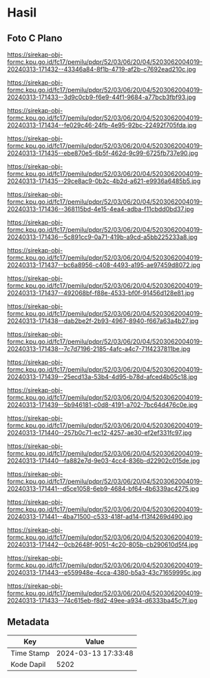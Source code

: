# Hasil

## Foto C Plano

https://sirekap-obj-formc.kpu.go.id/fc17/pemilu/pdpr/52/03/06/20/04/5203062004019-20240313-171432--43346a84-8f1b-4719-af2b-c7692ead210c.jpg

https://sirekap-obj-formc.kpu.go.id/fc17/pemilu/pdpr/52/03/06/20/04/5203062004019-20240313-171433--3d9c0cb9-f6e9-44f1-9684-a77bcb3fbf93.jpg

https://sirekap-obj-formc.kpu.go.id/fc17/pemilu/pdpr/52/03/06/20/04/5203062004019-20240313-171434--fe029c46-24fb-4e95-92bc-22492f705fda.jpg

https://sirekap-obj-formc.kpu.go.id/fc17/pemilu/pdpr/52/03/06/20/04/5203062004019-20240313-171435--ebe870e5-6b5f-462d-9c99-6725fb737e90.jpg

https://sirekap-obj-formc.kpu.go.id/fc17/pemilu/pdpr/52/03/06/20/04/5203062004019-20240313-171435--29ce8ac9-0b2c-4b2d-a621-e9936a6485b5.jpg

https://sirekap-obj-formc.kpu.go.id/fc17/pemilu/pdpr/52/03/06/20/04/5203062004019-20240313-171436--368115bd-4e15-4ea4-adba-f11cbdd0bd37.jpg

https://sirekap-obj-formc.kpu.go.id/fc17/pemilu/pdpr/52/03/06/20/04/5203062004019-20240313-171436--5c891cc9-0a71-419b-a9cd-a5bb225233a8.jpg

https://sirekap-obj-formc.kpu.go.id/fc17/pemilu/pdpr/52/03/06/20/04/5203062004019-20240313-171437--bc6a8956-c408-4493-a195-ae97459d8072.jpg

https://sirekap-obj-formc.kpu.go.id/fc17/pemilu/pdpr/52/03/06/20/04/5203062004019-20240313-171437--492068bf-f88e-4533-bf0f-91456d128e81.jpg

https://sirekap-obj-formc.kpu.go.id/fc17/pemilu/pdpr/52/03/06/20/04/5203062004019-20240313-171438--dab2be2f-2b93-4967-8940-f667a63a4b27.jpg

https://sirekap-obj-formc.kpu.go.id/fc17/pemilu/pdpr/52/03/06/20/04/5203062004019-20240313-171438--7c7d7196-2185-4afc-a4c7-71f4237811be.jpg

https://sirekap-obj-formc.kpu.go.id/fc17/pemilu/pdpr/52/03/06/20/04/5203062004019-20240313-171439--25ecd13a-53b4-4d95-b78d-afced4b05c18.jpg

https://sirekap-obj-formc.kpu.go.id/fc17/pemilu/pdpr/52/03/06/20/04/5203062004019-20240313-171439--5b946181-c0d8-4191-a702-7bc64d476c0e.jpg

https://sirekap-obj-formc.kpu.go.id/fc17/pemilu/pdpr/52/03/06/20/04/5203062004019-20240313-171440--257b0c71-ec12-4257-ae30-ef2ef331fc97.jpg

https://sirekap-obj-formc.kpu.go.id/fc17/pemilu/pdpr/52/03/06/20/04/5203062004019-20240313-171440--fa882e7d-9e03-4cc4-836b-d22902c015de.jpg

https://sirekap-obj-formc.kpu.go.id/fc17/pemilu/pdpr/52/03/06/20/04/5203062004019-20240313-171441--d5ce1058-6eb9-4684-bf64-4b6339ac4275.jpg

https://sirekap-obj-formc.kpu.go.id/fc17/pemilu/pdpr/52/03/06/20/04/5203062004019-20240313-171441--4ba71500-c533-418f-ad14-f13f4269d490.jpg

https://sirekap-obj-formc.kpu.go.id/fc17/pemilu/pdpr/52/03/06/20/04/5203062004019-20240313-171442--0cb2648f-9051-4c20-805b-cb290610d5f4.jpg

https://sirekap-obj-formc.kpu.go.id/fc17/pemilu/pdpr/52/03/06/20/04/5203062004019-20240313-171443--e559948e-4cca-4380-b5a3-43c71659995c.jpg

https://sirekap-obj-formc.kpu.go.id/fc17/pemilu/pdpr/52/03/06/20/04/5203062004019-20240313-171433--74c615eb-f8d2-49ee-a934-d6333ba45c7f.jpg


## Metadata

| Key        | Value               |
| ---------- | ------------------- |
| Time Stamp | 2024-03-13 17:33:48 |
| Kode Dapil | 5202                |



